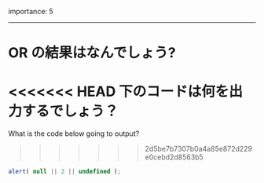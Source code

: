 importance: 5

---

# OR の結果はなんでしょう?

<<<<<<< HEAD
下のコードは何を出力するでしょう？
=======
What is the code below going to output?
>>>>>>> 2d5be7b7307b0a4a85e872d229e0cebd2d8563b5

```js
alert( null || 2 || undefined );
```
